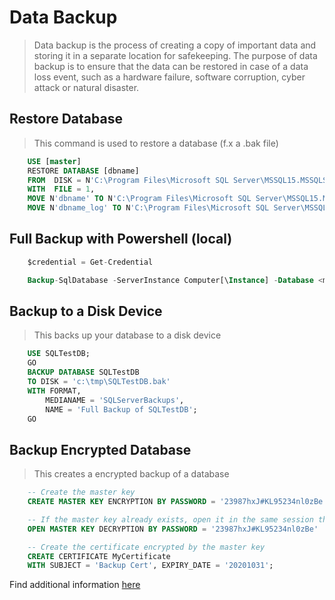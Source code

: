 # Data Backup
> Data backup is the process of creating a copy of important data and storing it in a separate location for safekeeping. The purpose of data backup is to ensure that the data can be restored in case of a data loss event, such as a hardware failure, software corruption, cyber attack or natural disaster.

## Restore Database 
> This command is used to restore a database (f.x a .bak file)
```sql
    USE [master]
    RESTORE DATABASE [dbname] 
    FROM  DISK = N'C:\Program Files\Microsoft SQL Server\MSSQL15.MSSQLSERVER\MSSQL\Backup\dbname.bak' 
    WITH  FILE = 1,  
    MOVE N'dbname' TO N'C:\Program Files\Microsoft SQL Server\MSSQL15.MSSQLSERVER\MSSQL\DATA\dbname.mdf',  
    MOVE N'dbname_log' TO N'C:\Program Files\Microsoft SQL Server\MSSQL15.MSSQLSERVER\MSSQL\DATA\dbname_log.ldf',  NOUNLOAD,  STATS = 5
```

## Full Backup with Powershell (local)
>
```sql
    $credential = Get-Credential

    Backup-SqlDatabase -ServerInstance Computer[\Instance] -Database <myDatabase> -BackupAction Database -Credential $credential
```

## Backup to a Disk Device
> This backs up your database to a disk device
```sql
    USE SQLTestDB;
    GO
    BACKUP DATABASE SQLTestDB
    TO DISK = 'c:\tmp\SQLTestDB.bak'
    WITH FORMAT,
        MEDIANAME = 'SQLServerBackups',
        NAME = 'Full Backup of SQLTestDB';
    GO
```

## Backup Encrypted Database
> This creates a encrypted backup of a database
```sql
    -- Create the master key
    CREATE MASTER KEY ENCRYPTION BY PASSWORD = '23987hxJ#KL95234nl0zBe';  

    -- If the master key already exists, open it in the same session that you create the certificate (see next step)
    OPEN MASTER KEY DECRYPTION BY PASSWORD = '23987hxJ#KL95234nl0zBe'

    -- Create the certificate encrypted by the master key
    CREATE CERTIFICATE MyCertificate
    WITH SUBJECT = 'Backup Cert', EXPIRY_DATE = '20201031';  
```

Find additional information [here](https://learn.microsoft.com/en-us/sql/relational-databases/backup-restore/back-up-and-restore-of-sql-server-databases?view=sql-server-ver16)